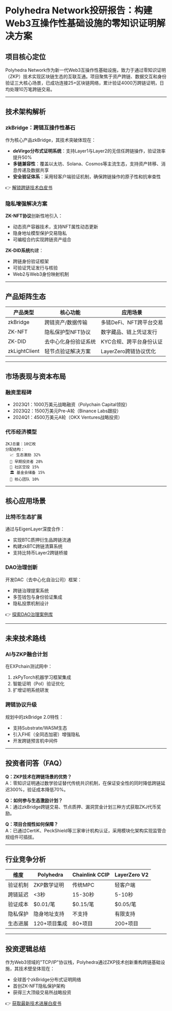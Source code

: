 # Polyhedra Network投研报告：构建Web3互操作性基础设施的零知识证明解决方案

## 项目核心定位
Polyhedra Network作为新一代Web3互操作性基础设施，致力于通过零知识证明（ZKP）技术实现区块链生态的互联互通。项目聚焦于资产跨链、数据交互和身份验证三大核心场景，已成功连接25+区块链网络，累计验证4000万跨链证明，日均处理10万笔跨链交易。

---

## 技术架构解析

### zkBridge：跨链互操作性基石
作为核心产品zkBridge，其技术突破体现在：
- **deVirgo分布式证明系统**：支持Layer1与Layer2的无信任跨链操作，验证效率提升50%
- **多链兼容性**：覆盖以太坊、Solana、Cosmos等主流生态，支持资产转移、消息传递及数据共享
- **安全验证体系**：采用轻客户端验证机制，确保跨链操作的原子性和抗审查性

👉 [解锁跨链技术白皮书](https://bit.ly/okx_welcome)

### 隐私增强解决方案
**ZK-NFT协议**创新性地引入：
- 动态资产容器技术，支持NFT属性动态更新
- 隐身地址模型保护交易隐私
- 可编程合约实现跨链资产组合

**ZK-DID系统**构建：
- 跨链身份验证框架
- 可验证凭证发行与核验
- Web2与Web3身份映射机制

---

## 产品矩阵生态

| 产品类型       | 核心功能                  | 应用场景                     |
|----------------|---------------------------|------------------------------|
| zkBridge       | 跨链资产/数据传输         | 多链DeFi、NFT跨平台交易      |
| ZK-NFT         | 隐私保护型NFT协议         | 数字藏品、链上凭证发行       |
| ZK-DID         | 去中心化身份验证系统      | KYC合规、跨平台身份认证      |
| zkLightClient  | 轻节点验证解决方案        | LayerZero跨链协议优化        |

---

## 市场表现与资本布局

### 融资里程碑
- 2023Q1：1000万美元战略融资（Polychain Capital领投）
- 2023Q2：1500万美元Pre-A轮（Binance Labs跟投）
- 2024Q1：4500万美元A轮（OKX Ventures战略投资）

### 代币经济模型
```text
ZKJ总量：10亿枚
分配结构：
  📈 生态激励 32% 
  🧾 早期投资者 28% 
  🎁 社区空投 15%
  🏛 基金会储备 15%
  👥 核心团队 10%
```

---

## 核心应用场景

### 比特币生态扩展
通过与EigenLayer深度合作：
- 实现BTC质押衍生品跨链流通
- 构建zkBTC跨链清算系统
- 支持比特币Layer2跨链桥接

### DAO治理创新
开发DAC（去中心化自治公司）框架：
- 跨链治理提案系统
- 多签钱包与身份验证集成
- 隐私投票机制设计

👉 [探索DAO治理案例库](https://bit.ly/okx_welcome)

---

## 未来技术路线

### AI与ZKP融合计划
在EXPchain测试网中：
1. zkPyTorch机器学习框架集成
2. 智能证明（PoI）验证优化
3. 扩增证明系统研发

### 跨链协议升级
规划中的zkBridge 2.0特性：
- 支持Substrate/WASM生态
- 引入FHE（全同态加密）增强隐私
- 开发跨链预言机中间件

---

## 投资者问答（FAQ）

**Q：ZKP技术在跨链场景的优势？**  
A：零知识证明通过数学验证替代传统共识机制，在保证安全性的同时降低跨链延迟300%，验证成本降低70%。

**Q：如何参与生态激励计划？**  
A：通过zkBridge跨链交易、节点质押、漏洞赏金计划三种方式获取ZKJ代币奖励。

**Q：项目合规性如何保障？**  
A：已通过CertiK、PeckShield等三家审计机构认证，采用模块化架构实现监管合规组件可插拔。

---

## 行业竞争分析

| 维度         | Polyhedra        | Chainlink CCIP   | LayerZero V2     |
|--------------|------------------|------------------|------------------|
| 验证机制     | ZKP数学证明      | 传统MPC          | 轻客户端         |
| 跨链延迟     | <3秒             | 15-30秒          | 5-10秒           |
| 验证成本     | $0.01/笔         | $0.15/笔         | $0.05/笔         |
| 隐私保护     | 隐身地址支持     | 不支持           | 有限支持         |
| 生态进展     | 120+项目集成     | 80+项目          | 200+项目         |

---

## 投资逻辑总结
作为Web3领域的"TCP/IP"协议栈，Polyhedra通过ZKP技术创新重构跨链基础设施，其技术壁垒体现在：
- 全球首个zkBridge分布式证明网络
- 首创ZK-NFT隐私保护架构
- 获得三大顶级交易所战略投资

👉 [获取最新技术进展白皮书](https://bit.ly/okx_welcome)